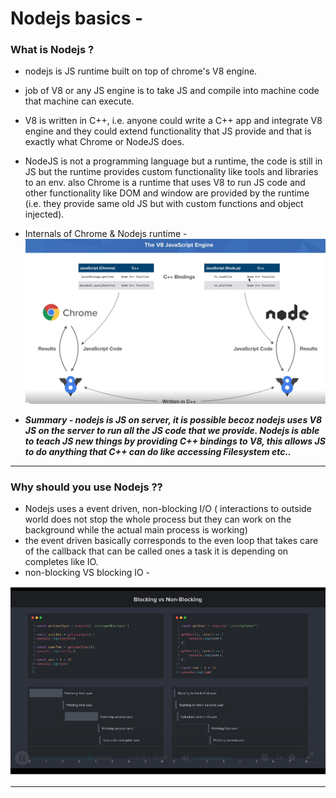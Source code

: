 # Nodejs basics - 


### What is Nodejs ?
  * nodejs is JS runtime built on top of chrome's V8 engine.
  * job of V8 or any JS engine is to take JS and compile into machine code that machine can execute.
  * V8 is written in C++, i.e. anyone could write a C++ app and integrate V8 engine
  and they could extend functionality that JS provide and that is exactly what Chrome
  or NodeJS does.
  * NodeJS is not a programming language but a runtime, the code is still in JS but the runtime provides custom functionality like tools and libraries to an env.
  also Chrome is a runtime that uses V8 to run JS code and other functionality like DOM and window are provided by the runtime (i.e. they provide same old JS but with
  custom functions and object injected).
  * Internals of Chrome & Nodejs runtime -  
  ![Internals of Chrome & Nodejs runtime](/resources/images/whats_node.PNG)


  * ***Summary - nodejs is JS on server, it is possible becoz nodejs uses V8 JS on the server to run all the JS code that we provide.
  Nodejs is able to teach JS new things by providing C++ bindings to V8, this allows JS to do anything that C++ can do like accessing Filesystem etc..***



***

### Why should you use Nodejs ??

  * Nodejs uses a event driven, non-blocking I/O ( interactions to outside world does not stop the whole process but they can work on the background while the actual main process is working)
  * the event driven basically corresponds to the even loop that takes care of the callback that can be called ones a task it is depending on completes like IO.
  * non-blocking VS blocking IO - 

  ![Non-blocking VS blocking IO](/resources/images/whys_node.PNG)


***

###